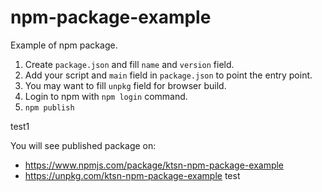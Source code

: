 # npm-package-example

Example of npm package.

1.  Create `package.json` and fill `name` and `version` field.
2.  Add your script and `main` field in `package.json` to point the entry point.
3.  You may want to fill `unpkg` field for browser build.
4.  Login to npm with `npm login` command.
5.  `npm publish`

test1

You will see published package on:

* https://www.npmjs.com/package/ktsn-npm-package-example
* https://unpkg.com/ktsn-npm-package-example
test
